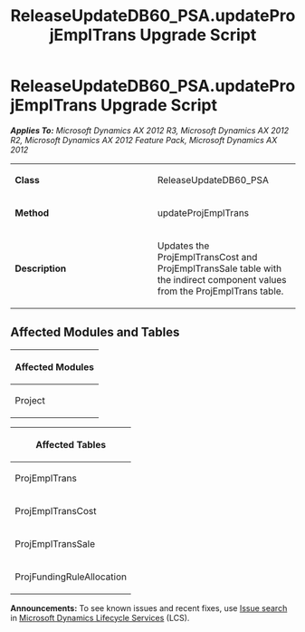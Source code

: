 ﻿---
title: ReleaseUpdateDB60_PSA.updateProjEmplTrans Upgrade Script
TOCTitle: ReleaseUpdateDB60_PSA.updateProjEmplTrans Upgrade Script
ms:assetid: a6cea419-6579-a804-5deb-2b98c3bf1b52
ms:mtpsurl: https://msdn.microsoft.com/en-us/library/JJ736869(v=AX.60)
ms:contentKeyID: 49710300
ms.date: 05/18/2015
mtps_version: v=AX.60
---

# ReleaseUpdateDB60\_PSA.updateProjEmplTrans Upgrade Script 


_**Applies To:** Microsoft Dynamics AX 2012 R3, Microsoft Dynamics AX 2012 R2, Microsoft Dynamics AX 2012 Feature Pack, Microsoft Dynamics AX 2012_

<table>
<colgroup>
<col style="width: 50%" />
<col style="width: 50%" />
</colgroup>
<tbody>
<tr class="odd">
<td><p><strong>Class</strong></p></td>
<td><p>ReleaseUpdateDB60_PSA</p></td>
</tr>
<tr class="even">
<td><p><strong>Method</strong></p></td>
<td><p>updateProjEmplTrans</p></td>
</tr>
<tr class="odd">
<td><p><strong>Description</strong></p></td>
<td><p>Updates the ProjEmplTransCost and ProjEmplTransSale table with the indirect component values from the ProjEmplTrans table.</p></td>
</tr>
</tbody>
</table>


## Affected Modules and Tables

<table>
<colgroup>
<col style="width: 100%" />
</colgroup>
<thead>
<tr class="header">
<th><p>Affected Modules</p></th>
</tr>
</thead>
<tbody>
<tr class="odd">
<td><p>Project</p></td>
</tr>
</tbody>
</table>


<table>
<colgroup>
<col style="width: 100%" />
</colgroup>
<thead>
<tr class="header">
<th><p>Affected Tables</p></th>
</tr>
</thead>
<tbody>
<tr class="odd">
<td><p>ProjEmplTrans</p></td>
</tr>
<tr class="even">
<td><p>ProjEmplTransCost</p></td>
</tr>
<tr class="odd">
<td><p>ProjEmplTransSale</p></td>
</tr>
<tr class="even">
<td><p>ProjFundingRuleAllocation</p></td>
</tr>
</tbody>
</table>

  
**Announcements:** To see known issues and recent fixes, use [Issue search](http://go.microsoft.com/fwlink/?linkid=389258) in [Microsoft Dynamics Lifecycle Services](http://go.microsoft.com/fwlink/?linkid=306505) (LCS).

